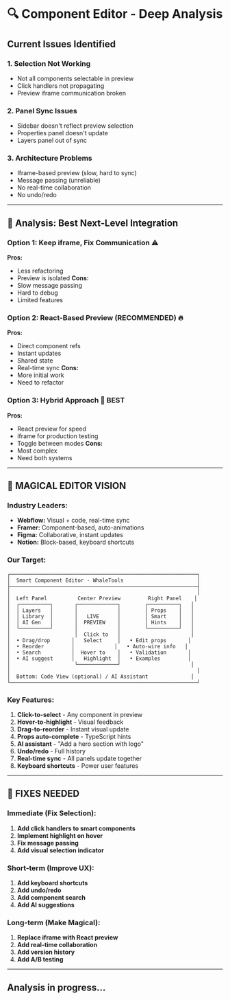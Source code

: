 # 🔍 Component Editor - Deep Analysis

## Current Issues Identified

### 1. **Selection Not Working**
- Not all components selectable in preview
- Click handlers not propagating
- Preview iframe communication broken

### 2. **Panel Sync Issues**
- Sidebar doesn't reflect preview selection
- Properties panel doesn't update
- Layers panel out of sync

### 3. **Architecture Problems**
- Iframe-based preview (slow, hard to sync)
- Message passing (unreliable)
- No real-time collaboration
- No undo/redo

---

## 🎯 Analysis: Best Next-Level Integration

### Option 1: Keep iframe, Fix Communication ⚠️
**Pros:**
- Less refactoring
- Preview is isolated
**Cons:**
- Slow message passing
- Hard to debug
- Limited features

### Option 2: React-Based Preview (RECOMMENDED) 🔥
**Pros:**
- Direct component refs
- Instant updates
- Shared state
- Real-time sync
**Cons:**
- More initial work
- Need to refactor

### Option 3: Hybrid Approach 🚀 BEST
**Pros:**
- React preview for speed
- iframe for production testing
- Toggle between modes
**Cons:**
- Most complex
- Need both systems

---

## 🎨 MAGICAL EDITOR VISION

### Industry Leaders:
- **Webflow:** Visual + code, real-time sync
- **Framer:** Component-based, auto-animations
- **Figma:** Collaborative, instant updates
- **Notion:** Block-based, keyboard shortcuts

### Our Target:
```
┌─────────────────────────────────────────────────────────────┐
│  Smart Component Editor - WhaleTools                        │
├─────────────────────────────────────────────────────────────┤
│                                                             │
│  Left Panel          Center Preview         Right Panel    │
│  ┌──────────┐       ┌─────────────┐        ┌──────────┐   │
│  │ Layers   │       │             │        │ Props    │   │
│  │ Library  │       │   LIVE      │        │ Smart    │   │
│  │ AI Gen   │       │  PREVIEW    │        │ Hints    │   │
│  └──────────┘       │             │        └──────────┘   │
│                     │  Click to   │                       │
│  • Drag/drop       │   Select     │   • Edit props       │
│  • Reorder         │             │   • Auto-wire info   │
│  • Search          │  Hover to    │   • Validation       │
│  • AI suggest      │   Highlight  │   • Examples         │
│                     └─────────────┘                       │
│                                                             │
│  Bottom: Code View (optional) / AI Assistant              │
└─────────────────────────────────────────────────────────────┘
```

### Key Features:
1. **Click-to-select** - Any component in preview
2. **Hover-to-highlight** - Visual feedback
3. **Drag-to-reorder** - Instant visual update
4. **Props auto-complete** - TypeScript hints
5. **AI assistant** - "Add a hero section with logo"
6. **Undo/redo** - Full history
7. **Real-time sync** - All panels update together
8. **Keyboard shortcuts** - Power user features

---

## 🔧 FIXES NEEDED

### Immediate (Fix Selection):
1. **Add click handlers to smart components**
2. **Implement highlight on hover**
3. **Fix message passing**
4. **Add visual selection indicator**

### Short-term (Improve UX):
1. **Add keyboard shortcuts**
2. **Add undo/redo**
3. **Add component search**
4. **Add AI suggestions**

### Long-term (Make Magical):
1. **Replace iframe with React preview**
2. **Add real-time collaboration**
3. **Add version history**
4. **Add A/B testing**

---

## Analysis in progress...

